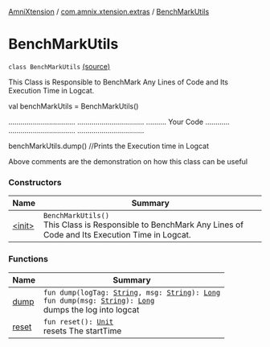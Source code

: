 [AmniXtension](../../index.md) / [com.amnix.xtension.extras](../index.md) / [BenchMarkUtils](./index.md)

# BenchMarkUtils

`class BenchMarkUtils` [(source)](https://github.com/AmniX/AmniXTension/tree/master/AmniXtension/src/main/java/com/amnix/xtension/extras/BenchMarkUtils.kt#L34)

This Class is Responsible to BenchMark Any Lines of Code and Its Execution Time in Logcat.

val benchMarkUtils = BenchMarkUtils()

.................................
.................................
.......... Your Code ............
.................................
.................................

benchMarkUtils.dump() //Prints the Execution time in Logcat

Above comments are the demonstration on how this class can be useful

### Constructors

| Name | Summary |
|---|---|
| [&lt;init&gt;](-init-.md) | `BenchMarkUtils()`<br>This Class is Responsible to BenchMark Any Lines of Code and Its Execution Time in Logcat. |

### Functions

| Name | Summary |
|---|---|
| [dump](dump.md) | `fun dump(logTag: `[`String`](https://kotlinlang.org/api/latest/jvm/stdlib/kotlin/-string/index.html)`, msg: `[`String`](https://kotlinlang.org/api/latest/jvm/stdlib/kotlin/-string/index.html)`): `[`Long`](https://kotlinlang.org/api/latest/jvm/stdlib/kotlin/-long/index.html)<br>`fun dump(msg: `[`String`](https://kotlinlang.org/api/latest/jvm/stdlib/kotlin/-string/index.html)`): `[`Long`](https://kotlinlang.org/api/latest/jvm/stdlib/kotlin/-long/index.html)<br>dumps the log into logcat |
| [reset](reset.md) | `fun reset(): `[`Unit`](https://kotlinlang.org/api/latest/jvm/stdlib/kotlin/-unit/index.html)<br>resets The startTime |
